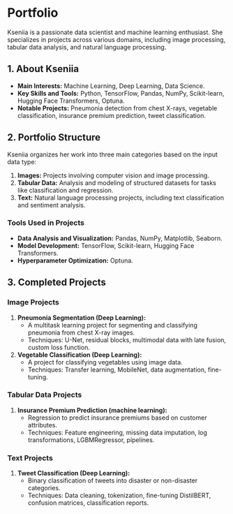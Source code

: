 # Portfolio

Kseniia is a passionate data scientist and machine learning enthusiast. She specializes in projects across various domains, including image processing, tabular data analysis, and natural language processing.

## 1. About Kseniia
- **Main Interests:** Machine Learning, Deep Learning, Data Science.
- **Key Skills and Tools:** Python, TensorFlow, Pandas, NumPy, Scikit-learn, Hugging Face Transformers, Optuna.
- **Notable Projects:** Pneumonia detection from chest X-rays, vegetable classification, insurance premium prediction, tweet classification.

## 2. Portfolio Structure
Kseniia organizes her work into three main categories based on the input data type:
1. **Images:** Projects involving computer vision and image processing.
2. **Tabular Data:** Analysis and modeling of structured datasets for tasks like classification and regression.
3. **Text:** Natural language processing projects, including text classification and sentiment analysis.

### Tools Used in Projects
- **Data Analysis and Visualization:** Pandas, NumPy, Matplotlib, Seaborn.
- **Model Development:** TensorFlow, Scikit-learn, Hugging Face Transformers.
- **Hyperparameter Optimization:** Optuna.

## 3. Completed Projects
### Image Projects
1. **Pneumonia Segmentation (Deep Learning):** 
   - A multitask learning project for segmenting and classifying pneumonia from chest X-ray images.
   - Techniques: U-Net, residual blocks, multimodal data with late fusion, custom loss function.
2. **Vegetable Classification (Deep Learning):**
   - A project for classifying vegetables using image data.
   - Techniques: Transfer learning, MobileNet, data augmentation, fine-tuning.

### Tabular Data Projects
1. **Insurance Premium Prediction (machine learning):** 
   - Regression to predict insurance premiums based on customer attributes.
   - Techniques: Feature engineering, missing data imputation, log transformations, LGBMRegressor, pipelines.

### Text Projects
1. **Tweet Classification (Deep Learning):**
   - Binary classification of tweets into disaster or non-disaster categories.
   - Techniques: Data cleaning, tokenization, fine-tuning DistilBERT, confusion matrices, classification reports.




